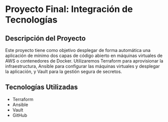 # Proyecto Final: Integración de Tecnologías

## Descripción del Proyecto
Este proyecto tiene como objetivo desplegar de forma automática una aplicación de mínimo dos capas de código abierto en máquinas virtuales de AWS o contenedores de Docker. Utilizaremos Terraform para aprovisionar la infraestructura, Ansible para configurar las máquinas virtuales y desplegar la aplicación, y Vault para la gestión segura de secretos. 

## Tecnologías Utilizadas
- Terraform
- Ansible
- Vault
- GitHub